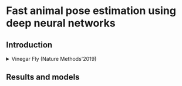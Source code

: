 # Fast animal pose estimation using deep neural networks

## Introduction

<!-- [DATASET] -->

<details>
<summary>Vinegar Fly (Nature Methods'2019)</summary>

```bibtex
@article{pereira2019fast,
  title={Fast animal pose estimation using deep neural networks},
  author={Pereira, Talmo D and Aldarondo, Diego E and Willmore, Lindsay and Kislin, Mikhail and Wang, Samuel S-H and Murthy, Mala and Shaevitz, Joshua W},
  journal={Nature methods},
  volume={16},
  number={1},
  pages={117--125},
  year={2019},
  publisher={Nature Publishing Group}
}
```

</details>

## Results and models
